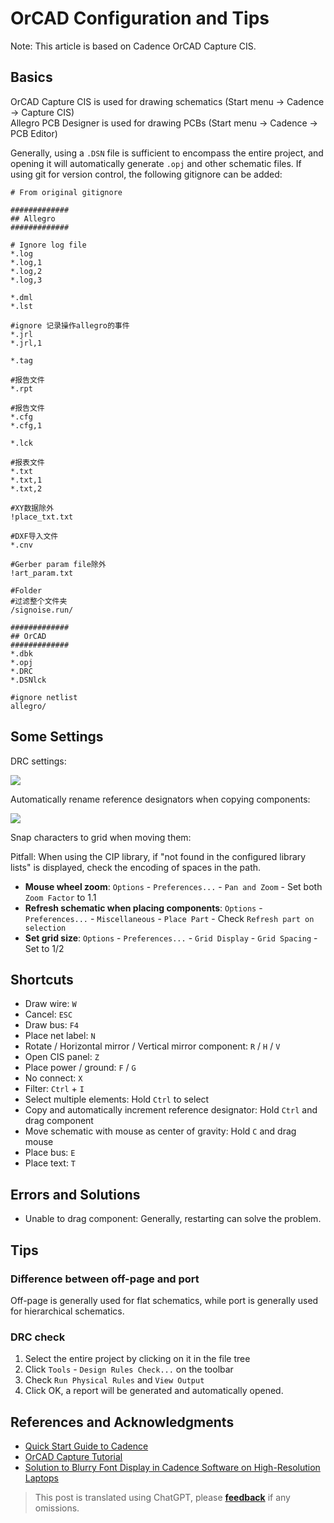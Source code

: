 # OrCAD Configuration and Tips

Note: This article is based on Cadence OrCAD Capture CIS.

## Basics

OrCAD Capture CIS is used for drawing schematics (Start menu -> Cadence -> Capture CIS)  
Allegro PCB Designer is used for drawing PCBs (Start menu -> Cadence -> PCB Editor)

Generally, using a `.DSN` file is sufficient to encompass the entire project, and opening it will automatically generate `.opj` and other schematic files. If using git for version control, the following gitignore can be added:

```gitignore
# From original gitignore 

#############
## Allegro
#############

# Ignore log file
*.log
*.log,1
*.log,2
*.log,3

*.dml
*.lst

#ignore 记录操作allegro的事件
*.jrl
*.jrl,1

*.tag

#报告文件
*.rpt

#报告文件
*.cfg
*.cfg,1

*.lck

#报表文件
*.txt
*.txt,1
*.txt,2

#XY数据除外
!place_txt.txt

#DXF导入文件
*.cnv

#Gerber param file除外
!art_param.txt

#Folder
#过滤整个文件夹
/signoise.run/ 

#############
## OrCAD
#############
*.dbk
*.opj
*.DRC
*.DSNlck

#ignore netlist
allegro/ 
```

## Some Settings

DRC settings:

![](https://f004.backblazeb2.com/file/wiki-media/img/20210810134720.png)

Automatically rename reference designators when copying components:

![](https://f004.backblazeb2.com/file/wiki-media/img/20210810134747.png)

Snap characters to grid when moving them:

Pitfall: When using the CIP library, if "not found in the configured library lists" is displayed, check the encoding of spaces in the path.

- **Mouse wheel zoom**: `Options` - `Preferences...` - `Pan and Zoom` - Set both `Zoom Factor` to 1.1
- **Refresh schematic when placing components**: `Options` - `Preferences...` - `Miscellaneous` - `Place Part` - Check `Refresh part on selection`
- **Set grid size**: `Options` - `Preferences...` - `Grid Display` - `Grid Spacing` - Set to 1/2

## Shortcuts

- Draw wire: `W`
- Cancel: `ESC`
- Draw bus: `F4`
- Place net label: `N`
- Rotate / Horizontal mirror / Vertical mirror component: `R` / `H` / `V`
- Open CIS panel: `Z`
- Place power / ground: `F` / `G`
- No connect: `X`
- Filter: `Ctrl` + `I`
- Select multiple elements: Hold `Ctrl` to select
- Copy and automatically increment reference designator: Hold `Ctrl` and drag component
- Move schematic with mouse as center of gravity: Hold `C` and drag mouse
- Place bus: `E`
- Place text: `T`

## Errors and Solutions

- Unable to drag component: Generally, restarting can solve the problem.

## Tips

### Difference between off-page and port

Off-page is generally used for flat schematics, while port is generally used for hierarchical schematics.

### DRC check

1. Select the entire project by clicking on it in the file tree
2. Click `Tools` - `Design Rules Check...` on the toolbar
3. Check `Run Physical Rules` and `View Output`
4. Click OK, a report will be generated and automatically opened.

## References and Acknowledgments

- [Quick Start Guide to Cadence](https://blog.csdn.net/ReCclay/article/details/101225359)
- [OrCAD Capture Tutorial](https://resources.orcad.com/orcad-capture-tutorials)
- [Solution to Blurry Font Display in Cadence Software on High-Resolution Laptops](https://blog.csdn.net/qq_34338527/article/details/108846792)

> This post is translated using ChatGPT, please [**feedback**](https://github.com/linyuxuanlin/Wiki_MkDocs/issues/new) if any omissions.